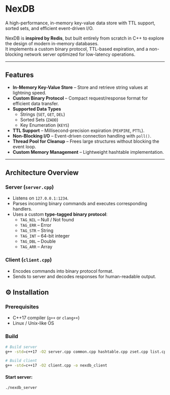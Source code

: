 # NexDB  
A high-performance, in-memory key-value data store with TTL support, sorted sets, and efficient event-driven I/O.  

NexDB is **inspired by Redis**, but built entirely from scratch in C++ to explore the design of modern in-memory databases.  
It implements a custom binary protocol, TTL-based expiration, and a non-blocking network server optimized for low-latency operations.  

---

##  Features
- **In-Memory Key-Value Store** – Store and retrieve string values at lightning speed.  
- **Custom Binary Protocol** – Compact request/response format for efficient data transfer.  
- **Supported Data Types**  
  - Strings (`SET`, `GET`, `DEL`)  
  - Sorted Sets (`ZADD`)  
  - Key Enumeration (`KEYS`)  
- **TTL Support** – Millisecond-precision expiration (`PEXPIRE`, `PTTL`).  
- **Non-Blocking I/O** – Event-driven connection handling with `poll()`.  
- **Thread Pool for Cleanup** – Frees large structures without blocking the event loop.  
- **Custom Memory Management** – Lightweight hashtable implementation.

---

##  Architecture Overview
### Server (`server.cpp`)
- Listens on `127.0.0.1:1234`.  
- Parses incoming binary commands and executes corresponding handlers.  
- Uses a custom **type-tagged binary protocol**:  
  - `TAG_NIL` – Null / Not found  
  - `TAG_ERR` – Error  
  - `TAG_STR` – String  
  - `TAG_INT` – 64-bit integer  
  - `TAG_DBL` – Double  
  - `TAG_ARR` – Array  

### Client (`client.cpp`)
- Encodes commands into binary protocol format.  
- Sends to server and decodes responses for human-readable output.


## ⚙️ Installation
### Prerequisites
- C++17 compiler (`g++` or `clang++`)  
- Linux / Unix-like OS

### Build
```bash
# Build server
g++ -std=c++17 -O2 server.cpp common.cpp hashtable.cpp zset.cpp list.cpp heap.cpp thread_pool.cpp -o nexdb_server

# Build client
g++ -std=c++17 -O2 client.cpp -o nexdb_client
```

#### Start server:
```bash
./nexdb_server
```
